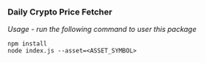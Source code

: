 ### Daily Crypto Price Fetcher

*Usage - run the following command to user this package*
```
npm install
node index.js --asset=<ASSET_SYMBOL>
```